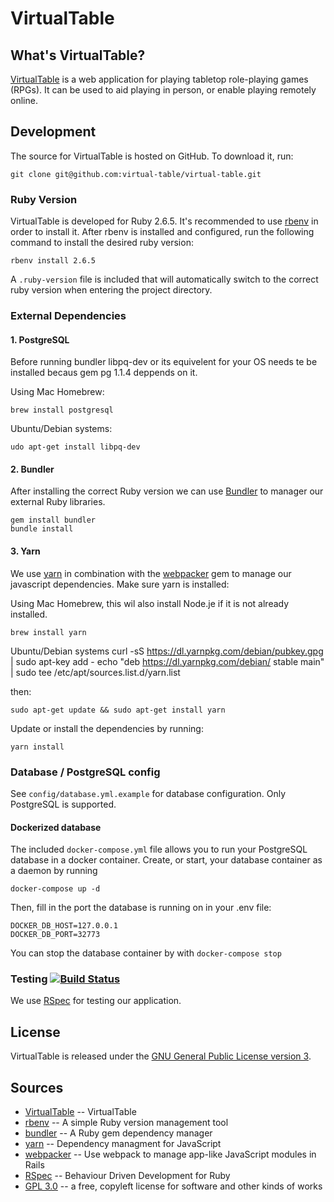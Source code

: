 # VirtualTable

## What's VirtualTable?

[VirtualTable](https://www.virtualtable.app/) is a web application for playing tabletop role-playing games (RPGs). It can be
used to aid playing in person, or enable playing remotely online.

## Development

The source for VirtualTable is hosted on GitHub. To download it, run:

    git clone git@github.com:virtual-table/virtual-table.git

### Ruby Version

VirtualTable is developed for Ruby 2.6.5. It's recommended to use [rbenv](https://github.com/rbenv/rbenv) in order to install 
it. After rbenv is installed and configured, run the following command to install the desired ruby version:

    rbenv install 2.6.5

A `.ruby-version` file is included that will automatically switch to the correct ruby version when entering the project 
directory.

### External Dependencies

#### 1. PostgreSQL
Before running bundler libpq-dev or its equivelent for your OS needs te be installed becaus gem pg 1.1.4 deppends on it.

Using Mac Homebrew:

    brew install postgresql

Ubuntu/Debian systems:

    udo apt-get install libpq-dev


#### 2. Bundler

After installing the correct Ruby version we can use [Bundler](https://bundler.io/) to manager our external Ruby libraries.

    gem install bundler
    bundle install

#### 3. Yarn

We use [yarn](https://yarnpkg.com/) in combination with the [webpacker](https://github.com/rails/webpacker) gem to manage our 
javascript dependencies. Make sure yarn is installed:

Using Mac Homebrew, this wil also install Node.je if it is not already installed.

    brew install yarn

Ubuntu/Debian systems
    curl -sS https://dl.yarnpkg.com/debian/pubkey.gpg | sudo apt-key add -
echo "deb https://dl.yarnpkg.com/debian/ stable main" | sudo tee /etc/apt/sources.list.d/yarn.list

then:

    sudo apt-get update && sudo apt-get install yarn

Update or install the dependencies by running:

    yarn install

### Database / PostgreSQL config

See `config/database.yml.example` for database configuration. Only PostgreSQL is supported.

#### Dockerized database

The included `docker-compose.yml` file allows you to run your PostgreSQL database in a docker container. Create, or start, your database container as a daemon by running

    docker-compose up -d

Then, fill in the port the database is running on in your .env file:

```
DOCKER_DB_HOST=127.0.0.1
DOCKER_DB_PORT=32773
```

You can stop the database container by with `docker-compose stop`

### Testing [![Build Status](https://travis-ci.org/virtual-table/virtual-table.svg)](https://travis-ci.org/virtual-table/virtual-table)

We use [RSpec](https://rspec.info/) for testing our application.

## License

VirtualTable is released under the [GNU General Public License version 3](https://opensource.org/licenses/GPL-3.0).

## Sources

 * [VirtualTable](https://www.virtualtable.app/) -- VirtualTable
 * [rbenv](https://github.com/rbenv/rbenv) -- A simple Ruby version management tool
 * [bundler](https://bundler.io/) -- A Ruby gem dependency manager
 * [yarn](https://yarnpkg.com/) -- Dependency managment for JavaScript
 * [webpacker](https://github.com/rails/webpacker) -- Use webpack to manage app-like JavaScript modules in Rails
 * [RSpec](https://rspec.info/) -- Behaviour Driven Development for Ruby
 * [GPL 3.0](https://opensource.org/licenses/GPL-3.0) -- a free, copyleft license for software and other kinds of works
